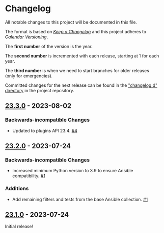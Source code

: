 # Changelog

All notable changes to this project will be documented in this file.

The format is based on [*Keep a
Changelog*](https://keepachangelog.com/en/1.0.0/) and this project
adheres to [*Calendar Versioning*](https://calver.org/).

The **first number** of the version is the year.

The **second number** is incremented with each release, starting at 1
for each year.

The **third number** is when we need to start branches for older
releases (only for emergencies).

Committed changes for the next release can be found in the ["changelog.d"
directory](https://github.com/kpfleming/jinjanator-plugin-ansible/tree/main/changelog.d)
in the project repository.

<!--
Do *NOT* add changelog entries here!

This changelog is managed by towncrier and is compiled at release time.

See https://github.com/kpfleming/jinjanator-plugin-ansible/blob/main/.github/CONTRIBUTING.md#changelog for details.
-->

<!-- towncrier release notes start -->

## [23.3.0](https://github.com/kpfleming/jinjanator-plugin-ansible/tree/23.3.0) - 2023-08-02

### Backwards-incompatible Changes

- Updated to plugins API 23.4.
  [#4](https://github.com/kpfleming/jinjanator-plugin-ansible/issues/4)


## [23.2.0](https://github.com/kpfleming/jinjanator-plugin-ansible/tree/23.2.0) - 2023-07-24

### Backwards-incompatible Changes

- Increased minimum Python version to 3.9 to ensure Ansible compatibility.
  [#1](https://github.com/kpfleming/jinjanator-plugin-ansible/issues/1)


### Additions

- Add remaining filters and tests from the base Ansible collection.
  [#1](https://github.com/kpfleming/jinjanator-plugin-ansible/issues/1)


## [23.1.0](https://github.com/kpfleming/jinjanator-plugin-ansible/tree/23.1.0) - 2023-07-24

Initial release!
